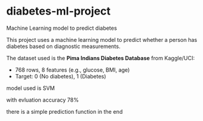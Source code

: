 # diabetes-ml-project
Machine Learning model to predict diabetes

This project uses a machine learning model to predict whether a person has diabetes based on diagnostic measurements.

The dataset used is the **Pima Indians Diabetes Database** from Kaggle/UCI:
- 768 rows, 8 features (e.g., glucose, BMI, age)
- Target: 0 (No diabetes), 1 (Diabetes)

 model used is SVM

 with evluation accuracy 78%

 there is a simple prediction function in the end
